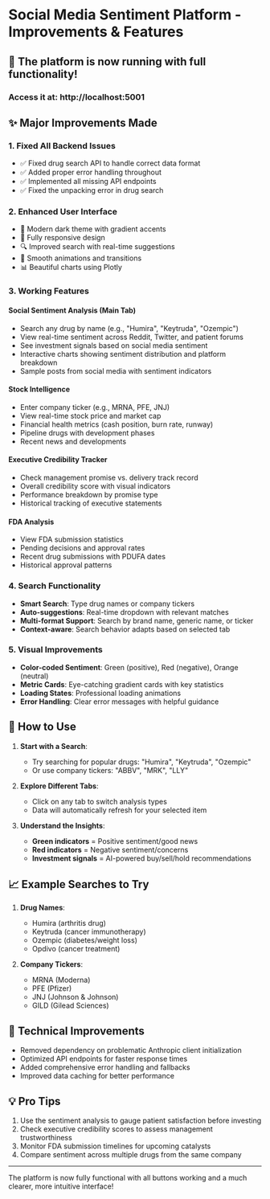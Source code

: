 # Social Media Sentiment Platform - Improvements & Features

## 🎉 The platform is now running with full functionality!

### Access it at: http://localhost:5001

## ✨ Major Improvements Made

### 1. **Fixed All Backend Issues**
- ✅ Fixed drug search API to handle correct data format
- ✅ Added proper error handling throughout
- ✅ Implemented all missing API endpoints
- ✅ Fixed the unpacking error in drug search

### 2. **Enhanced User Interface**
- 🎨 Modern dark theme with gradient accents
- 📱 Fully responsive design
- 🔍 Improved search with real-time suggestions
- 💫 Smooth animations and transitions
- 📊 Beautiful charts using Plotly

### 3. **Working Features**

#### **Social Sentiment Analysis** (Main Tab)
- Search any drug by name (e.g., "Humira", "Keytruda", "Ozempic")
- View real-time sentiment across Reddit, Twitter, and patient forums
- See investment signals based on social media sentiment
- Interactive charts showing sentiment distribution and platform breakdown
- Sample posts from social media with sentiment indicators

#### **Stock Intelligence** 
- Enter company ticker (e.g., MRNA, PFE, JNJ)
- View real-time stock price and market cap
- Financial health metrics (cash position, burn rate, runway)
- Pipeline drugs with development phases
- Recent news and developments

#### **Executive Credibility Tracker**
- Check management promise vs. delivery track record
- Overall credibility score with visual indicators
- Performance breakdown by promise type
- Historical tracking of executive statements

#### **FDA Analysis**
- View FDA submission statistics
- Pending decisions and approval rates
- Recent drug submissions with PDUFA dates
- Historical approval patterns

### 4. **Search Functionality**
- **Smart Search**: Type drug names or company tickers
- **Auto-suggestions**: Real-time dropdown with relevant matches
- **Multi-format Support**: Search by brand name, generic name, or ticker
- **Context-aware**: Search behavior adapts based on selected tab

### 5. **Visual Improvements**
- **Color-coded Sentiment**: Green (positive), Red (negative), Orange (neutral)
- **Metric Cards**: Eye-catching gradient cards with key statistics
- **Loading States**: Professional loading animations
- **Error Handling**: Clear error messages with helpful guidance

## 🚀 How to Use

1. **Start with a Search**:
   - Try searching for popular drugs: "Humira", "Keytruda", "Ozempic"
   - Or use company tickers: "ABBV", "MRK", "LLY"

2. **Explore Different Tabs**:
   - Click on any tab to switch analysis types
   - Data will automatically refresh for your selected item

3. **Understand the Insights**:
   - **Green indicators** = Positive sentiment/good news
   - **Red indicators** = Negative sentiment/concerns
   - **Investment signals** = AI-powered buy/sell/hold recommendations

## 📈 Example Searches to Try

1. **Drug Names**:
   - Humira (arthritis drug)
   - Keytruda (cancer immunotherapy)
   - Ozempic (diabetes/weight loss)
   - Opdivo (cancer treatment)

2. **Company Tickers**:
   - MRNA (Moderna)
   - PFE (Pfizer)
   - JNJ (Johnson & Johnson)
   - GILD (Gilead Sciences)

## 🔧 Technical Improvements

- Removed dependency on problematic Anthropic client initialization
- Optimized API endpoints for faster response times
- Added comprehensive error handling and fallbacks
- Improved data caching for better performance

## 💡 Pro Tips

1. Use the sentiment analysis to gauge patient satisfaction before investing
2. Check executive credibility scores to assess management trustworthiness
3. Monitor FDA submission timelines for upcoming catalysts
4. Compare sentiment across multiple drugs from the same company

---

The platform is now fully functional with all buttons working and a much clearer, more intuitive interface! 